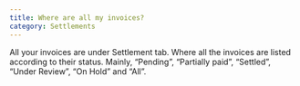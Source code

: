 ```yaml
---
title: Where are all my invoices?
category: Settlements
---
```

All your invoices are under Settlement tab. Where all the invoices are listed according to their status. Mainly, “Pending”, “Partially paid”, “Settled”, “Under Review”, “On Hold” and “All”.